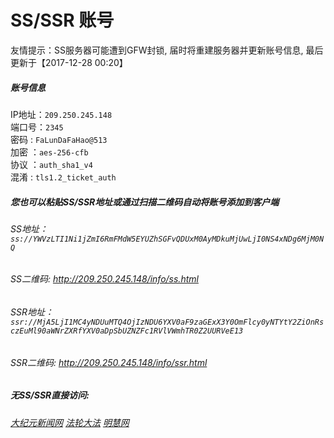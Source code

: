 # SS/SSR 账号 

友情提示：SS服务器可能遭到GFW封锁, 届时将重建服务器并更新账号信息, 最后更新于【2017-12-28 00:20】

##### 账号信息
IP地址：`209.250.245.148`  
端口号：`2345`  
密码  : `FaLunDaFaHao@513`  
加密  ：`aes-256-cfb`  
协议  ：`auth_sha1_v4`  
混淆  : `tls1.2_ticket_auth`  

##### 您也可以粘贴SS/SSR地址或通过扫描二维码自动将账号添加到客户端

######  SS地址： `ss://YWVzLTI1Ni1jZmI6RmFMdW5EYUZhSGFvQDUxM0AyMDkuMjUwLjI0NS4xNDg6MjM0NQ`   
######  SS二维码:  <a href="http://209.250.245.148/info/ss.html" target="_blank">http://209.250.245.148/info/ss.html</a>

######  SSR地址： `ssr://MjA5LjI1MC4yNDUuMTQ4OjIzNDU6YXV0aF9zaGExX3Y0OmFlcy0yNTYtY2ZiOnRsczEuMl90aWNrZXRfYXV0aDpSbUZNZFc1RVlVWmhTR0Z2UURVeE13`     
######  SSR二维码:  <a href="http://209.250.245.148/info/ssr.html" target="_blank">http://209.250.245.148/info/ssr.html</a>

#####  无SS/SSR直接访问:
###### [大纪元新闻网](http://209.250.245.148)  [法轮大法](http://209.250.245.148:8000)  [明慧网](http://209.250.245.148:8080)
